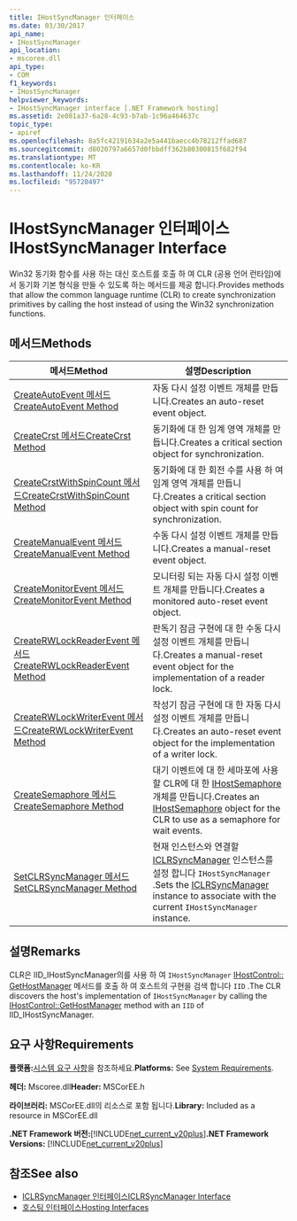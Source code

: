 ```yaml
---
title: IHostSyncManager 인터페이스
ms.date: 03/30/2017
api_name:
- IHostSyncManager
api_location:
- mscoree.dll
api_type:
- COM
f1_keywords:
- IHostSyncManager
helpviewer_keywords:
- IHostSyncManager interface [.NET Framework hosting]
ms.assetid: 2e081a37-6a28-4c93-b7ab-1c96a464637c
topic_type:
- apiref
ms.openlocfilehash: 8a5fc42191634a2e5a441baecc4b78212ffad687
ms.sourcegitcommit: d8020797a6657d0fbbdff362b80300815f682f94
ms.translationtype: MT
ms.contentlocale: ko-KR
ms.lasthandoff: 11/24/2020
ms.locfileid: "95720497"
---
```

# <a name="ihostsyncmanager-interface"></a><span data-ttu-id="c293f-102">IHostSyncManager 인터페이스</span><span class="sxs-lookup"><span data-stu-id="c293f-102">IHostSyncManager Interface</span></span>

<span data-ttu-id="c293f-103">Win32 동기화 함수를 사용 하는 대신 호스트를 호출 하 여 CLR (공용 언어 런타임)에서 동기화 기본 형식을 만들 수 있도록 하는 메서드를 제공 합니다.</span><span class="sxs-lookup"><span data-stu-id="c293f-103">Provides methods that allow the common language runtime (CLR) to create synchronization primitives by calling the host instead of using the Win32 synchronization functions.</span></span>  
  
## <a name="methods"></a><span data-ttu-id="c293f-104">메서드</span><span class="sxs-lookup"><span data-stu-id="c293f-104">Methods</span></span>  
  
|<span data-ttu-id="c293f-105">메서드</span><span class="sxs-lookup"><span data-stu-id="c293f-105">Method</span></span>|<span data-ttu-id="c293f-106">설명</span><span class="sxs-lookup"><span data-stu-id="c293f-106">Description</span></span>|  
|------------|-----------------|  
|[<span data-ttu-id="c293f-107">CreateAutoEvent 메서드</span><span class="sxs-lookup"><span data-stu-id="c293f-107">CreateAutoEvent Method</span></span>](ihostsyncmanager-createautoevent-method.md)|<span data-ttu-id="c293f-108">자동 다시 설정 이벤트 개체를 만듭니다.</span><span class="sxs-lookup"><span data-stu-id="c293f-108">Creates an auto-reset event object.</span></span>|  
|[<span data-ttu-id="c293f-109">CreateCrst 메서드</span><span class="sxs-lookup"><span data-stu-id="c293f-109">CreateCrst Method</span></span>](ihostsyncmanager-createcrst-method.md)|<span data-ttu-id="c293f-110">동기화에 대 한 임계 영역 개체를 만듭니다.</span><span class="sxs-lookup"><span data-stu-id="c293f-110">Creates a critical section object for synchronization.</span></span>|  
|[<span data-ttu-id="c293f-111">CreateCrstWithSpinCount 메서드</span><span class="sxs-lookup"><span data-stu-id="c293f-111">CreateCrstWithSpinCount Method</span></span>](ihostsyncmanager-createcrstwithspincount-method.md)|<span data-ttu-id="c293f-112">동기화에 대 한 회전 수를 사용 하 여 임계 영역 개체를 만듭니다.</span><span class="sxs-lookup"><span data-stu-id="c293f-112">Creates a critical section object with spin count for synchronization.</span></span>|  
|[<span data-ttu-id="c293f-113">CreateManualEvent 메서드</span><span class="sxs-lookup"><span data-stu-id="c293f-113">CreateManualEvent Method</span></span>](ihostsyncmanager-createmanualevent-method.md)|<span data-ttu-id="c293f-114">수동 다시 설정 이벤트 개체를 만듭니다.</span><span class="sxs-lookup"><span data-stu-id="c293f-114">Creates a manual-reset event object.</span></span>|  
|[<span data-ttu-id="c293f-115">CreateMonitorEvent 메서드</span><span class="sxs-lookup"><span data-stu-id="c293f-115">CreateMonitorEvent Method</span></span>](ihostsyncmanager-createmonitorevent-method.md)|<span data-ttu-id="c293f-116">모니터링 되는 자동 다시 설정 이벤트 개체를 만듭니다.</span><span class="sxs-lookup"><span data-stu-id="c293f-116">Creates a monitored auto-reset event object.</span></span>|  
|[<span data-ttu-id="c293f-117">CreateRWLockReaderEvent 메서드</span><span class="sxs-lookup"><span data-stu-id="c293f-117">CreateRWLockReaderEvent Method</span></span>](ihostsyncmanager-createrwlockreaderevent-method.md)|<span data-ttu-id="c293f-118">판독기 잠금 구현에 대 한 수동 다시 설정 이벤트 개체를 만듭니다.</span><span class="sxs-lookup"><span data-stu-id="c293f-118">Creates a manual-reset event object for the implementation of a reader lock.</span></span>|  
|[<span data-ttu-id="c293f-119">CreateRWLockWriterEvent 메서드</span><span class="sxs-lookup"><span data-stu-id="c293f-119">CreateRWLockWriterEvent Method</span></span>](ihostsyncmanager-createrwlockwriterevent-method.md)|<span data-ttu-id="c293f-120">작성기 잠금 구현에 대 한 자동 다시 설정 이벤트 개체를 만듭니다.</span><span class="sxs-lookup"><span data-stu-id="c293f-120">Creates an auto-reset event object for the implementation of a writer lock.</span></span>|  
|[<span data-ttu-id="c293f-121">CreateSemaphore 메서드</span><span class="sxs-lookup"><span data-stu-id="c293f-121">CreateSemaphore Method</span></span>](ihostsyncmanager-createsemaphore-method.md)|<span data-ttu-id="c293f-122">대기 이벤트에 대 한 세마포에 사용할 CLR에 대 한 [IHostSemaphore](ihostsemaphore-interface.md) 개체를 만듭니다.</span><span class="sxs-lookup"><span data-stu-id="c293f-122">Creates an [IHostSemaphore](ihostsemaphore-interface.md) object for the CLR to use as a semaphore for wait events.</span></span>|  
|[<span data-ttu-id="c293f-123">SetCLRSyncManager 메서드</span><span class="sxs-lookup"><span data-stu-id="c293f-123">SetCLRSyncManager Method</span></span>](ihostsyncmanager-setclrsyncmanager-method.md)|<span data-ttu-id="c293f-124">현재 인스턴스와 연결할 [ICLRSyncManager](iclrsyncmanager-interface.md) 인스턴스를 설정 합니다 `IHostSyncManager` .</span><span class="sxs-lookup"><span data-stu-id="c293f-124">Sets the [ICLRSyncManager](iclrsyncmanager-interface.md) instance to associate with the current `IHostSyncManager` instance.</span></span>|  
  
## <a name="remarks"></a><span data-ttu-id="c293f-125">설명</span><span class="sxs-lookup"><span data-stu-id="c293f-125">Remarks</span></span>  

 <span data-ttu-id="c293f-126">CLR은 IID_IHostSyncManager의를 사용 하 여 `IHostSyncManager` [IHostControl:: GetHostManager](ihostcontrol-gethostmanager-method.md) 메서드를 호출 하 여 호스트의 구현을 검색 합니다 `IID` .</span><span class="sxs-lookup"><span data-stu-id="c293f-126">The CLR discovers the host's implementation of `IHostSyncManager` by calling the [IHostControl::GetHostManager](ihostcontrol-gethostmanager-method.md) method with an `IID` of IID_IHostSyncManager.</span></span>  
  
## <a name="requirements"></a><span data-ttu-id="c293f-127">요구 사항</span><span class="sxs-lookup"><span data-stu-id="c293f-127">Requirements</span></span>  

 <span data-ttu-id="c293f-128">**플랫폼:**[시스템 요구 사항](../../get-started/system-requirements.md)을 참조하세요.</span><span class="sxs-lookup"><span data-stu-id="c293f-128">**Platforms:** See [System Requirements](../../get-started/system-requirements.md).</span></span>  
  
 <span data-ttu-id="c293f-129">**헤더:** Mscoree.dll</span><span class="sxs-lookup"><span data-stu-id="c293f-129">**Header:** MSCorEE.h</span></span>  
  
 <span data-ttu-id="c293f-130">**라이브러리:** MSCorEE.dll의 리소스로 포함 됩니다.</span><span class="sxs-lookup"><span data-stu-id="c293f-130">**Library:** Included as a resource in MSCorEE.dll</span></span>  
  
 <span data-ttu-id="c293f-131">**.NET Framework 버전:**[!INCLUDE[net_current_v20plus](../../../../includes/net-current-v20plus-md.md)]</span><span class="sxs-lookup"><span data-stu-id="c293f-131">**.NET Framework Versions:** [!INCLUDE[net_current_v20plus](../../../../includes/net-current-v20plus-md.md)]</span></span>  
  
## <a name="see-also"></a><span data-ttu-id="c293f-132">참조</span><span class="sxs-lookup"><span data-stu-id="c293f-132">See also</span></span>

- [<span data-ttu-id="c293f-133">ICLRSyncManager 인터페이스</span><span class="sxs-lookup"><span data-stu-id="c293f-133">ICLRSyncManager Interface</span></span>](iclrsyncmanager-interface.md)
- [<span data-ttu-id="c293f-134">호스팅 인터페이스</span><span class="sxs-lookup"><span data-stu-id="c293f-134">Hosting Interfaces</span></span>](hosting-interfaces.md)
